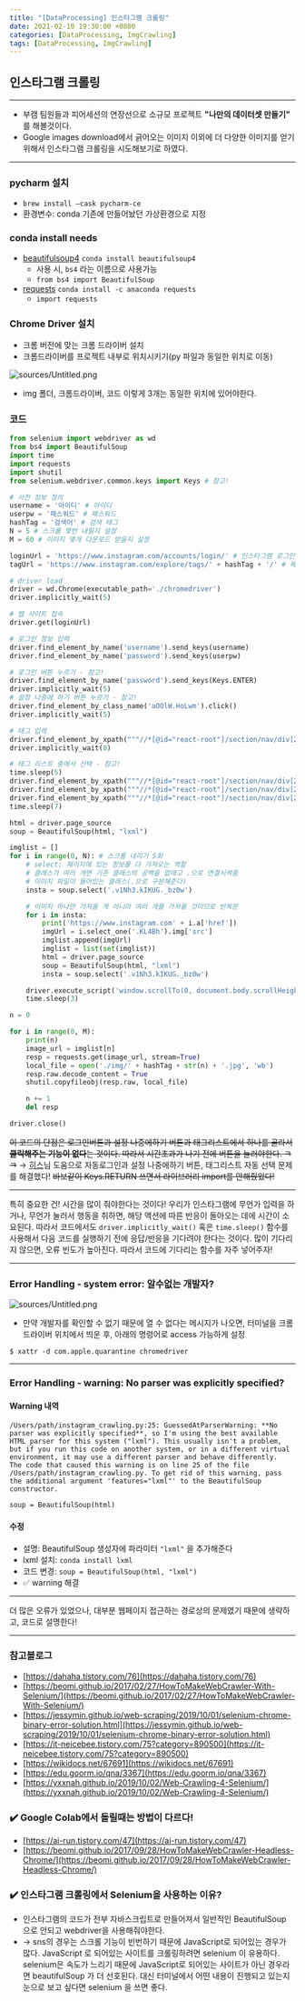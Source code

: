 ```yaml
---
title: "[DataProcessing] 인스타그램 크롤링"
date: 2021-02-10 19:30:00 +0800
categories: [DataProcessing, ImgCrawling]
tags: [DataProcessing, ImgCrawling]
---
```


## **인스타그램 크롤링**

---

- 부캠 팀원들과 피어세션의 연장선으로 소규모 프로젝트 **"나만의 데이터셋 만들기"** 를 해볼것이다.
- Google images download에서 긁어오는 이미지 이외에 더 다양한 이미지를 얻기 위해서 인스타그램 크롤링을 시도해보기로 하였다.

---

### **pycharm 설치**

- `brew install —cask pycharm-ce`
- 환경변수: conda 기존에 만들어놨던 가상환경으로 지정

### **conda install needs**

- [beautifulsoup4](https://codetravel.tistory.com/22) `conda install beautifulsoup4`
    - 사용 시, `bs4` 라는 이름으로 사용가능
    - `from bs4 import BeautifulSoup`
- [requests](https://dgkim5360.tistory.com/entry/python-requests) `conda install -c anaconda requests`
    - `import requests`

### **Chrome Driver 설치**

- 크롬 버전에 맞는 크롬 드라이버 설치
- 크롬드라이버를 프로젝트 내부로 위치시키기(py 파일과 동일한 위치로 이동)

![sources/Untitled.png](/assets/img/sources/2021-02-10-1.png)

- img 폴더, 크롬드라이버, 코드 이렇게 3개는 동일한 위치에 있어야한다.

### **코드**

```python
from selenium import webdriver as wd
from bs4 import BeautifulSoup
import time
import requests
import shutil
from selenium.webdriver.common.keys import Keys # 참고!

# 사전 정보 정의
username = '아이디' # 아이디
userpw = '패스워드' # 패스워드
hashTag = '검색어' # 검색 태그
N = 5 # 스크롤 몇번 내릴지 설정
M = 60 # 이미지 몇개 다운로드 받을지 설정

loginUrl = 'https://www.instagram.com/accounts/login/' # 인스타그램 로그인 URL
tagUrl = 'https://www.instagram.com/explore/tags/' + hashTag + '/' # 해시태그 URL

# driver load
driver = wd.Chrome(executable_path='./chromedriver')
driver.implicitly_wait(5)

# 웹 사이트 접속
driver.get(loginUrl)

# 로그인 정보 입력
driver.find_element_by_name('username').send_keys(username)
driver.find_element_by_name('password').send_keys(userpw)

# 로그인 버튼 누르기 - 참고!
driver.find_element_by_name('password').send_keys(Keys.ENTER)
driver.implicitly_wait(5)
# 설정 나중에 하기 버튼 누르기 - 참고!
driver.find_element_by_class_name('aOOlW.HoLwm').click()
driver.implicitly_wait(5)

# 태그 입력
driver.find_element_by_xpath("""//*[@id="react-root"]/section/nav/div[2]/div/div/div[2]/input""").send_keys(hashTag)
driver.implicitly_wait(8)

# 태그 리스트 중에서 선택 - 참고!
time.sleep(5)
driver.find_element_by_xpath("""//*[@id="react-root"]/section/nav/div[2]/div/div/div[2]/input""").send_keys(Keys.ENTER)
driver.find_element_by_xpath("""//*[@id="react-root"]/section/nav/div[2]/div/div/div[2]/input""").send_keys(Keys.ENTER)
driver.find_element_by_xpath("""//*[@id="react-root"]/section/nav/div[2]/div/div/div[2]/input""").send_keys(Keys.ENTER)
time.sleep(7)

html = driver.page_source
soup = BeautifulSoup(html, "lxml")

imglist = []
for i in range(0, N): # 스크롤 내리기 5회
    # select: 페이지에 있는 정보를 다 가져오는 역할
    # 클래스가 여러 개면 기존 클래스의 공백을 없애고 .으로 연결시켜줌
    # 이미지 파일이 들어있는 클래스(.으로 구분해준다)
    insta = soup.select('.v1Nh3.kIKUG._bz0w')

    # 이미지 하나만 가져올 게 아니라 여러 개를 가져올 것이므로 반복문
    for i in insta:
        print('https://www.instagram.com' + i.a['href'])
        imgUrl = i.select_one('.KL4Bh').img['src']
        imglist.append(imgUrl)
        imglist = list(set(imglist))
        html = driver.page_source
        soup = BeautifulSoup(html, "lxml")
        insta = soup.select('.v1Nh3.kIKUG._bz0w')

    driver.execute_script('window.scrollTo(0, document.body.scrollHeight);')
    time.sleep(3)

n = 0

for i in range(0, M):
    print(n)
    image_url = imglist[n]
    resp = requests.get(image_url, stream=True)
    local_file = open('./img/' + hashTag + str(n) + '.jpg', 'wb')
    resp.raw.decode_content = True
    shutil.copyfileobj(resp.raw, local_file)

    n += 1
    del resp

driver.close()
```

~~이 코드의 단점은 로그인버튼과 설정 나중에하기 버튼과 태그리스트에서 하나를 골라서 **클릭해주는 기능이 없다**는 것이다. 따라서 시간초과가 나기 전에 버튼을 눌러야한다. ㅋㅋ~~ 
→ [히스](https://github.com/Heeseok-Jeong)님 도움으로 자동로그인과 설정 나중에하기 버튼, 태그리스트 자동 선택 문제를 해결했다!
~~바보같이 Keys.RETURN 쓰면서 라이브러리 import를 안해줬었다!~~

---

특히 중요한 건! 시간을 많이 줘야한다는 것이다! 우리가 인스타그램에 무언가 입력을  하거나, 무언가 눌러서 행동을 취하면, 해당 액션에 따른 반응이 돌아오는 데에 시간이 소요된다. 따라서 코드에서도 `driver.implicitly_wait()` 혹은 `time.sleep()` 함수를 사용해서 다음 코드를 실행하기 전에 응답/반응을 기다려야 한다는 것이다. 많이 기다리지 않으면, 오류 빈도가 높아진다. 따라서 코드에 기다리는 함수를 자주 넣어주자!

---

### **Error Handling - system error: 알수없는 개발자?**

![sources/Untitled.png](/assets/img/sources/2021-02-10-2.png)

- 만약 개발자를 확인할 수 없기 때문에 열 수 없다는 메시지가 나오면, 터미널을 크롬 드라이버 위치에서 띄운 후, 아래의 명령어로 access 가능하게 설정

`$ xattr -d com.apple.quarantine chromedriver`

---

### **Error Handling - warning: No parser was explicitly specified**?

#### Warning 내역

```
/Users/path/instagram_crawling.py:25: GuessedAtParserWarning: **No parser was explicitly specified**, so I'm using the best available HTML parser for this system ("lxml"). This usually isn't a problem, but if you run this code on another system, or in a different virtual environment, it may use a different parser and behave differently.
The code that caused this warning is on line 25 of the file /Users/path/instagram_crawling.py. To get rid of this warning, pass the additional argument 'features="lxml"' to the BeautifulSoup constructor.

soup = BeautifulSoup(html)
```

#### 수정

- 설명: BeautifulSoup 생성자에 파라미터 `"lxml"` 을 추가해준다
- lxml 설치: `conda install lxml`
- 코드 변경: `soup = BeautifulSoup(html, "lxml")`
- ✅ warning 해결

---

더 많은 오류가 있었으나, 대부분 웹페이지 접근하는 경로상의 문제였기 때문에 생략하고, 코드로 설명한다!

---

### **참고블로그**

- [https://dahaha.tistory.com/76](https://dahaha.tistory.com/76)
- [https://beomi.github.io/2017/02/27/HowToMakeWebCrawler-With-Selenium/](https://beomi.github.io/2017/02/27/HowToMakeWebCrawler-With-Selenium/)
- [https://jessymin.github.io/web-scraping/2019/10/01/selenium-chrome-binary-error-solution.html](https://jessymin.github.io/web-scraping/2019/10/01/selenium-chrome-binary-error-solution.html)
- [https://it-neicebee.tistory.com/75?category=890500](https://it-neicebee.tistory.com/75?category=890500)
- [https://wikidocs.net/67691](https://wikidocs.net/67691)
- [https://edu.goorm.io/qna/3367](https://edu.goorm.io/qna/3367)
- [https://yxxnah.github.io/2019/10/02/Web-Crawling-4-Selenium/](https://yxxnah.github.io/2019/10/02/Web-Crawling-4-Selenium/)

### **✔️ Google Colab에서 돌릴때는 방법이 다르다!**

- [https://ai-run.tistory.com/47](https://ai-run.tistory.com/47)
- [https://beomi.github.io/2017/09/28/HowToMakeWebCrawler-Headless-Chrome/](https://beomi.github.io/2017/09/28/HowToMakeWebCrawler-Headless-Chrome/)

### **✔️ 인스타그램 크롤링에서 Selenium을 사용하는 이유?**

- 인스타그램의 코드가 전부 자바스크립트로 만들어져서 일반적인 BeautifulSoup 으로 안되고 webdriver을 사용해줘야한다.
- → sns의 경우는 스크롤 기능이 빈번하기 때문에 JavaScript로 되어있는 경우가 많다. JavaScript 로 되어있는 사이트를 크롤링하려면 selenium 이 유용하다. selenium은 속도가 느리기 때문에 JavaScript로 되어있는 사이트가 아닌 경우라면 beautifulSoup 가 더 선호된다. 대신 터미널에서 어떤 내용이 진행되고 있는지 눈으로 보고 싶다면 selenium 을 쓰면 좋다.
